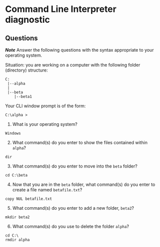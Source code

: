 # Command Line Interpreter diagnostic

## Questions

___Note___ Answer the following questions with the syntax appropriate to your operating system.

Situation: you are working on a computer with the following folder (directory) structure:
```
C:
 |--alpha
 |
 |--beta
    |--beta1
```

Your CLI window prompt is of the form:
```
C:\alpha >
```

1. What is your operating system?
```
Windows
```

2. What command(s) do you enter to show the files contained within `alpha`?
```
dir
```

3. What command(s) do you enter to move into the `beta` folder?
```
cd C:\beta
```

4. Now that you are in the `beta` folder, what command(s) do you enter to create a file named `betafile.txt`?
```
copy NUL betafile.txt
```

5. What command(s) do you enter to add a new folder, `beta2`?
```
mkdir beta2
```

6. What command(s) do you use to delete the folder `alpha`?
```
cd C:\
rmdir alpha
```
